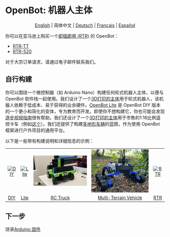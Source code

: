 # OpenBot: 机器人主体

<p align="center">
  <a href="README.md">English</a> |
  <span>简体中文</span> |
  <a href="README.de-DE.md">Deutsch</a> |
  <a href="README.fr-FR.md">Français</a> |
  <a href="README.es-ES.md">Español</a>
</p>

你可以在亚马逊上购买一个[即插即用 (RTR)](rtr) 的 OpenBot：
- [RTR-TT](https://buy.openbot.org/rtr-tt)
- [RTR-520](https://buy.openbot.org/rtr-520)

对于大宗订单请求，请通过电子邮件联系我们。

## 自行构建

你可以围绕一个微控制器（如 Arduino Nano）构建任何轮式机器人主体，以便与 OpenBot 软件栈一起使用。我们设计了一个[3D打印的主体](diy)用于轮式机器人，该机器人依赖于低成本、易于获得的业余硬件。[OpenBot Lite](lite) 是 OpenBot DIY 版本的一个更小和简化的变体，专为教育而开发。即使你不想构建它，你也可能会发现[逐步视频指南](lite/#step-by-step-video-guides)很有帮助。我们还设计了一个[3D打印的主体](rc_truck)用于市售的1:16比例遥控卡车（例如[这个](https://www.amazon.de/dp/B00M3J7DJW)）。我们还提供了构建[多地形车辆](mtv)的蓝图，作为使用 OpenBot 框架进行户外项目的通用平台。

以下是一些带有构建说明和详细信息的示例：

<table style="width:100%;border:none;text-align:center">
  <tr>
  <td>  <a href="diy">
    <img  alt="DIY" src="../docs/images/assembly.gif" />
  </a>
  </td>
  <td>
  <a href="lite">
    <img alt="Lite" src="../docs/images/openbot_lite.jpg" />
  </a>
  </td>
  <td>
  <a href="rc_truck">
    <img  alt="RC Truck" src="../docs/images/add_covers_2.JPG" />
  </a>
  </td>
  <td>
  <a href="mtv">
    <img alt="Multi-Terrain Vehicle" src="../docs/images/MTV/MTV.jpg" />
  </a>
  </td>
  <td>
  <a href="rtr">
    <img alt="RTR" src="../docs/images/rtr_tt_assembly.gif" />
  </a>
  </td>
  </tr>
  <tr>
    <td><a href="diy"> DIY </a></td>
    <td><a href="lite"> Lite </a></td>
    <td><a href="rc_truck"> RC Truck </a></td>
    <td><a href="mtv"> Multi-Terrain Vehicle </a></td>
    <td><a href="rtr"> RTR </a></td>
  </tr>
</table>

## 下一步

烧录[Arduino 固件](../firmware/README.md)